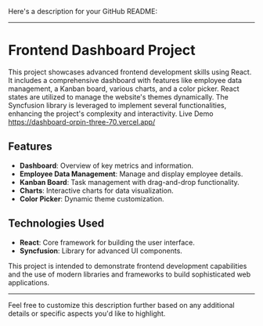 Here's a description for your GitHub README:

---

# Frontend Dashboard Project

This project showcases advanced frontend development skills using React. It includes a comprehensive dashboard with features like employee data management, a Kanban board, various charts, and a color picker. React states are utilized to manage the website's themes dynamically. The Syncfusion library is leveraged to implement several functionalities, enhancing the project's complexity and interactivity.
Live Demo https://dashboard-orpin-three-70.vercel.app/

## Features

- **Dashboard**: Overview of key metrics and information.
- **Employee Data Management**: Manage and display employee details.
- **Kanban Board**: Task management with drag-and-drop functionality.
- **Charts**: Interactive charts for data visualization.
- **Color Picker**: Dynamic theme customization.

## Technologies Used

- **React**: Core framework for building the user interface.
- **Syncfusion**: Library for advanced UI components.

This project is intended to demonstrate frontend development capabilities and the use of modern libraries and frameworks to build sophisticated web applications.

---

Feel free to customize this description further based on any additional details or specific aspects you'd like to highlight.
